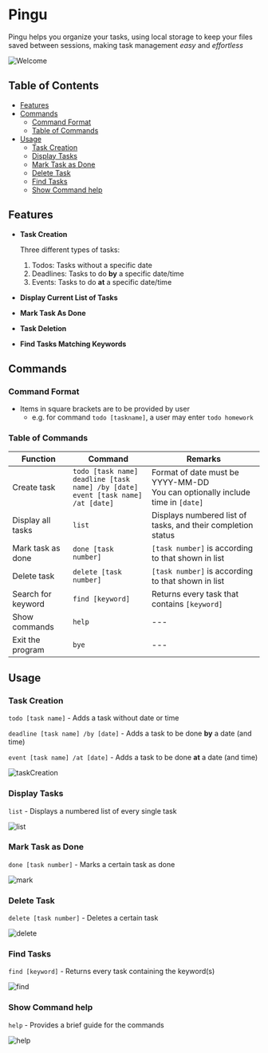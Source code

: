 # Pingu

Pingu helps you organize your tasks, using local storage to keep your files saved between sessions, making task management *easy* and *effortless*

![Welcome](https://github.com/lwj1711/ip/blob/master/docs/start.png?raw=true)

## Table of Contents
- [Features](#features)
- [Commands](#commands)
  * [Command Format](#command-format)
  * [Table of Commands](#table-of-commands)
- [Usage](#usage)
  * [Task Creation](#task-creation)
  * [Display Tasks](#display-tasks)
  * [Mark Task as Done](#mark-task-as-done)
  * [Delete Task](#delete-task)
  * [Find Tasks](#find-tasks)
  * [Show Command help](#show-command-help)


## Features 
- **Task Creation**
  
  Three different types of tasks:
    1. Todos: Tasks without a specific date
    2. Deadlines: Tasks to do **by** a specific date/time
    3. Events: Tasks to do **at** a specific date/time
- **Display Current List of Tasks**
- **Mark Task As Done**
- **Task Deletion**
- **Find Tasks Matching Keywords**

## Commands
### Command Format
- Items in square brackets are to be provided by user
    - e.g. for command `todo [taskname]`, a user may enter `todo homework` 

### Table of Commands

Function            | Command                  | Remarks   
--------------------|--------------------------|----------------------------------
Create task         | `todo [task name]` <br> `deadline [task name] /by [date] ` <br> `event [task name] /at [date]`| Format of date must be YYYY-MM-DD <br> You can optionally include time in `[date]`
Display all tasks  | `list`                   | Displays numbered list of tasks, and their completion status
Mark task as done   | `done [task number]`     | `[task number]` is according to that shown in list
Delete task         | `delete [task number]`   | `[task number]` is according to that shown in list
Search for keyword  | `find [keyword]`         | Returns every task that contains `[keyword]`
Show commands       | `help`                   | ---
Exit the program    | `bye`                    | ---

## Usage

### Task Creation 
`todo [task name]` - Adds a task without date or time

`deadline [task name] /by [date]` - Adds a task to be done **by** a date (and time)

`event [task name] /at [date]` - Adds a task to be done **at** a date (and time)

![taskCreation](https://github.com/lwj1711/ip/blob/master/docs/taskCreation.png?raw=true)

### Display Tasks
`list` - Displays a numbered list of every single task

![list](https://github.com/lwj1711/ip/blob/master/docs/list.png?raw=true)

### Mark Task as Done
`done [task number]` - Marks a certain task as done 

![mark](https://github.com/lwj1711/ip/blob/master/docs/mark.png?raw=true)

### Delete Task
`delete [task number]` - Deletes a certain task

![delete](https://github.com/lwj1711/ip/blob/master/docs/delete.png?raw=true)

### Find Tasks
`find [keyword]` - Returns every task containing the keyword(s)

![find](https://github.com/lwj1711/ip/blob/master/docs/find.png?raw=true)

### Show Command help
`help` - Provides a brief guide for the commands

![help](https://github.com/lwj1711/ip/blob/master/docs/help.png?raw=true)
